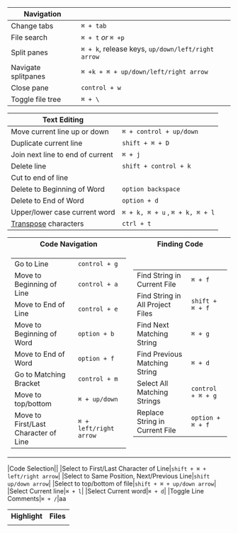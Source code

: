 

|Navigation||
|--|--|
|Change tabs|`⌘ + tab`|
|File search| `⌘ + t` *or* `⌘ +p` |
|Split panes|`⌘ + k`, release keys, `up/down/left/right arrow`|
|Navigate splitpanes|`⌘ +k + ⌘ + up/down/left/right arrow`|
|Close pane|`control + w`|
|Toggle file tree|`⌘ + \` |


|Text Editing||
|--|--|
|Move current line up or down|`⌘ + control + up/down`|
|Duplicate current line|`shift + ⌘ + D`|
|Join next line to end of current|`⌘ + j`|
|Delete line|`shift + control + k`|
|Cut to end of line| |`control + k`|
|Delete to Beginning of Word|`option backspace`|
|Delete to End of Word|`option + d`|
|Upper/lower case current word|`⌘ + k, ⌘ + u` , `⌘ + k, ⌘ + l`|
|[Transpose](https://discuss.atom.io/t/why-do-we-need-feature-like-transpose-character/18090) characters |`ctrl + t`|

<table>
<tr><th>Code Navigation</th><th>Finding Code</th></tr>
<tr><td>

|||
|--|--|
|Go to Line|`control + g`|
|Move to Beginning of Line|`control + a`|
|Move to End of Line| `control + e`|
|Move to Beginning of Word|`option + b`|
|Move to End of Word|`option + f`|
|Go to Matching Bracket|`control + m`|
|Move to top/bottom|`⌘ + up/down`|
|Move to First/Last Character of Line|`⌘ + left/right arrow`|


</td><td>

|||
|--|--|
|Find String in Current File|`⌘ + f`|
|Find String in All Project Files|`shift + ⌘ + f`|
|Find Next Matching String|`⌘ + g`|
|Find Previous Matching String|`⌘ + d`|
|Select All Matching Strings|`control + ⌘ + g`|
|Replace String in Current File|`option + ⌘ + f`|

</td></tr> </table>

|Code Selection||
|Select to First/Last Character of Line|`shift + ⌘ + left/right arrow`|
|Select to Same Position, Next/Previous Line|`shift up/down arrow`|
|Select to top/bottom of file|`shift + ⌘ + up/down arrow`|
|Select Current line|`⌘ + l`|
|Select Current word|`⌘ + d`|
|Toggle Line Comments|`⌘ + /`|aa

<table>
<tr><th>Highlight</th><th>Files</th></tr>
<tr><td>




</td><td>



</td></tr> </table>
